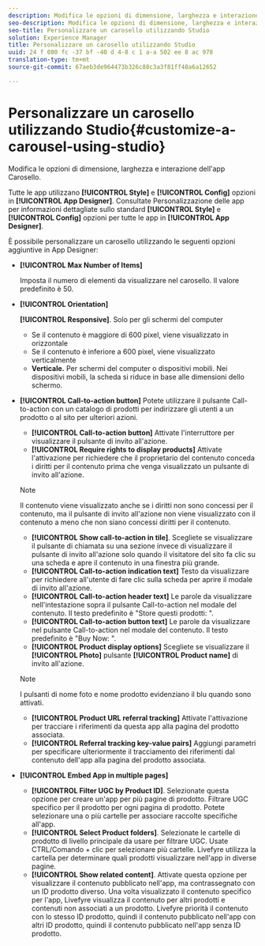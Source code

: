 ```yaml
---
description: Modifica le opzioni di dimensione, larghezza e interazione dell'app Carosello.
seo-description: Modifica le opzioni di dimensione, larghezza e interazione dell'app Carosello.
seo-title: Personalizzare un carosello utilizzando Studio
solution: Experience Manager
title: Personalizzare un carosello utilizzando Studio
uuid: 24 f 080 fc -37 bf -40 d 4-8 c 1 a-a 502 ee 8 ac 978
translation-type: tm+mt
source-git-commit: 67aeb3de964473b326c88c3a3f81ff48a6a12652

---
```



# Personalizzare un carosello utilizzando Studio{#customize-a-carousel-using-studio}

Modifica le opzioni di dimensione, larghezza e interazione dell&#39;app Carosello.

Tutte le app utilizzano **[!UICONTROL Style]** e **[!UICONTROL Config]** opzioni in **[!UICONTROL App Designer]**. Consultate Personalizzazione delle app per informazioni dettagliate sullo standard **[!UICONTROL Style]** e **[!UICONTROL Config]** opzioni per tutte le app in **[!UICONTROL App Designer]**.

È possibile personalizzare un carosello utilizzando le seguenti opzioni aggiuntive in App Designer:

* **[!UICONTROL Max Number of Items]**

   Imposta il numero di elementi da visualizzare nel carosello. Il valore predefinito è 50.

* **[!UICONTROL Orientation]**

   **[!UICONTROL Responsive]**. Solo per gli schermi del computer

   * Se il contenuto è maggiore di 600 pixel, viene visualizzato in orizzontale
   * Se il contenuto è inferiore a 600 pixel, viene visualizzato verticalmente
   * **Verticale.** Per schermi del computer o dispositivi mobili. Nei dispositivi mobili, la scheda si riduce in base alle dimensioni dello schermo.

* **[!UICONTROL Call-to-action button]** Potete utilizzare il pulsante Call-to-action con un catalogo di prodotti per indirizzare gli utenti a un prodotto o al sito per ulteriori azioni.

   * **[!UICONTROL Call-to-action button]** Attivate l&#39;interruttore per visualizzare il pulsante di invito all&#39;azione.
   * **[!UICONTROL Require rights to display products]** Attivate l&#39;attivazione per richiedere che il proprietario del contenuto conceda i diritti per il contenuto prima che venga visualizzato un pulsante di invito all&#39;azione.
   >[!NOTE]
   >
   >Il contenuto viene visualizzato anche se i diritti non sono concessi per il contenuto, ma il pulsante di invito all&#39;azione non viene visualizzato con il contenuto a meno che non siano concessi diritti per il contenuto.

   * **[!UICONTROL Show call-to-action in tile]**. Scegliete se visualizzare il pulsante di chiamata su una sezione invece di visualizzare il pulsante di invito all&#39;azione solo quando il visitatore del sito fa clic su una scheda e apre il contenuto in una finestra più grande.
   * **[!UICONTROL Call-to-action indication text]** Testo da visualizzare per richiedere all&#39;utente di fare clic sulla scheda per aprire il modale di invito all&#39;azione.
   * **[!UICONTROL Call-to-action header text]** Le parole da visualizzare nell&#39;intestazione sopra il pulsante Call-to-action nel modale del contenuto. Il testo predefinito è &quot;Store questi prodotti: &quot;.
   * **[!UICONTROL Call-to-action button text]** Le parole da visualizzare nel pulsante Call-to-action nel modale del contenuto. Il testo predefinito è &quot;Buy Now: &quot;.
   * **[!UICONTROL Product display options]** Scegliete se visualizzare il **[!UICONTROL Photo]** pulsante **[!UICONTROL Product name]** di invito all&#39;azione.
   >[!NOTE]
   >
   >I pulsanti di nome foto e nome prodotto evidenziano il blu quando sono attivati.

   * **[!UICONTROL Product URL referral tracking]** Attivate l&#39;attivazione per tracciare i riferimenti da questa app alla pagina del prodotto associata.
   * **[!UICONTROL Referral tracking key-value pairs]** Aggiungi parametri per specificare ulteriormente il tracciamento dei riferimenti dal contenuto dell&#39;app alla pagina del prodotto associata.



* **[!UICONTROL Embed App in multiple pages]**

   * **[!UICONTROL Filter UGC by Product ID]**. Selezionate questa opzione per creare un&#39;app per più pagine di prodotto. Filtrare UGC specifico per il prodotto per ogni pagina di prodotto. Potete selezionare una o più cartelle per associare raccolte specifiche all&#39;app.
   * **[!UICONTROL Select Product folders]**. Selezionate le cartelle di prodotto di livello principale da usare per filtrare UGC. Usate CTRL/Comando + clic per selezionare più cartelle. Livefyre utilizza la cartella per determinare quali prodotti visualizzare nell&#39;app in diverse pagine.
   * **[!UICONTROL Show related content]**. Attivate questa opzione per visualizzare il contenuto pubblicato nell&#39;app, ma contrassegnato con un ID prodotto diverso. Una volta visualizzato il contenuto specifico per l&#39;app, Livefyre visualizza il contenuto per altri prodotti e contenuti non associati a un prodotto. Livefyre priorità il contenuto con lo stesso ID prodotto, quindi il contenuto pubblicato nell&#39;app con altri ID prodotto, quindi il contenuto pubblicato nell&#39;app senza ID prodotto.
